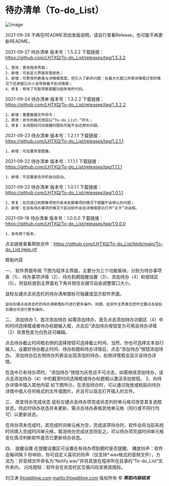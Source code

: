 # 待办清单（To-do_List）


![image](https://user-images.githubusercontent.com/38943319/134846226-451d124f-5c86-42a7-8620-34a9a307e51a.png)


2021-09-28 不再在README添加发版说明，请自行查看Release。也可能不再更新README。


2021-09-27 待办清单 版本号：1.5.3.2  下载链接：https://github.com/LHTXQ/To-do_List/releases/tag/1.5.3.2

	1、更改：更改程序界面；
	2、新增：可自定义界面背景颜色；
	3、新增：可更改列表框与详情框宽度，但引入了新的问题：在最大化窗口并使详情框过窄的情况下还原窗口大小会导致看不到详情框；
	4、修复：修改了可能导致提醒功能失效的代码。



2021-09-24 待办清单 版本号：1.3.2.2  下载链接：https://github.com/LHTXQ/To-do_List/releases/tag/1.3.2.2

	1、新增：重置数据文件命令；
	2、更改：命令的格式改回以“To-do_List.”开头；
	3、修复：关闭图标闪烁提醒时图标可能不会还原的问题。



2021-09-23 待办清单 版本号：1.2.1.1 下载链接：https://github.com/LHTXQ/To-do_List/releases/tag/1.2.1.1

	1、新增：可设置背景图像。
	
	

2021-09-22 待办清单 版本号：1.1.1.1 下载链接：https://github.com/LHTXQ/To-do_List/releases/tag/1.1.1.1

	1、新增：可设置是否开机自动启动。
	
	

2021-09-22 待办清单 版本号：1.0.1.1 下载链接：https://github.com/LHTXQ/To-do_List/releases/tag/1.0.1.1

	1、修复：在完成已到期事项而仍有未到期事项的情况下提醒不会停止的问题；
	2、新增：在没有待办事项的情况下启动软件会在详情框提示打开“关于”对话框。



2021-09-18 待办清单 版本号：1.0.0.0 下载链接：https://github.com/LHTXQ/To-do_List/releases/tag/1.0.0.0

	1、发布首个版本。



点击链接查看帮助文件：https://github.com/LHTXQ/To-do_List/blob/main/To-do_List.Help.rtf



帮助内容

一、	软件界面布局
下图为程序主界面，主要分为三个功能板块，分别为待办事项表（1）、待办事项详情（2）、待办到期提醒设置（3）、添加待办（4）和按钮区（5）。将鼠标放到主界面右下角并按住左键可自由调整窗口大小。
 
鼠标左键点击状态栏的待办清单图标可隐藏或显示软件界面。
 
	鼠标右键点击状态栏的待办清单图标可进行更多操作，同理，在软件主界面无控件位置点击鼠标右键也可进行更多操作。
 
二、	添加待办
1、首次添加待办
如需添加待办，首先点击添加待办功能区（4）中的时间选择框或者待办标题输入框，点击后“添加待办按钮变为可用且待办详情（2）背景色变为白色且可编辑。
 
 
点击待办截止时间框右侧的选择按钮可选择截止时间，当然，你也可选择文本自行输入。设置好待办截止时间、待办标题和待办详情后，点击“添加待办”按钮添加待办。
添加待办后左侧待办列表会出现添加的待办，右侧详情框会显示该待办详情。
 
在选中已有待办项时，“添加待办”按钮为灰色且不可点击，如需继续添加待办，请点击添加待办（4）中的截至时间选择框或待办标题框以激活添加按钮。
	2、向待办详情中插入其他内容
如下图所示，在添加待办时，可以通过拖放或粘贴向待办详情中插入任何格式的文件或图片。并且可以双击打开插入的文件。
 
三、	改变待办完成状态
鼠标左键点击待办项完成状态列的单元格可改变其复选框状态，但此时待办状态并未更新，需点击待办表格其他单元格（同行或不同行均可）以更新状态。
 
在待办项未完成时，其完成时间单元格为空，完成该项待办时，软件会将当前系统时间填入完成时间单元格，取消待办完成状态则反之。可以待办项完成时间单元格变化情况判断软件是否已更新待办状态。
 
四、	提醒设置
在提醒设置区可设置在有待办项到期时是否提醒。
	播放铃声：软件会每间隔 5 秒响铃。你可自定义喜欢的铃声（仅支持*.wav格式的音频文件），方法为：将音频文件命名为“Notify.wav”并将其放在程序所在目录的“To-do_List”文件夹内。
	闪烁图标：软件会在状态栏区交替闪烁变换其图标。
 




刘汉涛 lhtxq@live.com <mailto:lhtxq@live.com> 版权所有 ©
*************************************帮助内容结束*************************************

